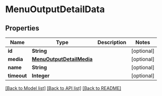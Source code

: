 # MenuOutputDetailData

## Properties
Name | Type | Description | Notes
------------ | ------------- | ------------- | -------------
**id** | **String** |  | [optional] 
**media** | [**MenuOutputDetailMedia**](MenuOutputDetailMedia.md) |  | [optional] 
**name** | **String** |  | [optional] 
**timeout** | **Integer** |  | [optional] 

[[Back to Model list]](../README.md#documentation-for-models) [[Back to API list]](../README.md#documentation-for-api-endpoints) [[Back to README]](../README.md)


